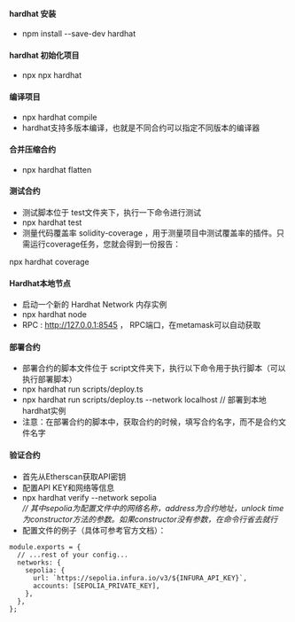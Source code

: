 #### hardhat 安装

- npm install --save-dev hardhat

#### hardhat 初始化项目

- npx npx hardhat

#### 编译项目

- npx hardhat compile
- hardhat支持多版本编译，也就是不同合约可以指定不同版本的编译器

#### 合并压缩合约

- npx hardhat flatten

#### 测试合约

- 测试脚本位于 test文件夹下，执行一下命令进行测试
- npx hardhat test
- 测量代码覆盖率 solidity-coverage ，用于测量项目中测试覆盖率的插件。只需运行coverage任务，您就会得到一份报告：

npx hardhat coverage

#### Hardhat本地节点

- 启动一个新的 Hardhat Network 内存实例
- npx hardhat node
- RPC : http://127.0.0.1:8545  ， RPC端口，在metamask可以自动获取

#### 部署合约

- 部署合约的脚本文件位于 script文件夹下，执行以下命令用于执行脚本（可以执行部署脚本）
- npx hardhat run scripts/deploy.ts
- npx hardhat run scripts/deploy.ts --network localhost // 部署到本地hardhat实例
- 注意：在部署合约的脚本中，获取合约的时候，填写合约名字，而不是合约文件名字

#### 验证合约

- 首先从Etherscan获取API密钥
- 配置API KEY和网络等信息
- npx hardhat verify --network sepolia <address> <unlock time>  // 其中sepolia为配置文件中的网络名称，address为合约地址，unlock
  time 为constructor方法的参数。如果constructor没有参数，在命令行省去就行
- 配置文件的例子（具体可参考官方文档）：

```solidity
module.exports = {
  // ...rest of your config...
  networks: {
    sepolia: {
      url: `https://sepolia.infura.io/v3/${INFURA_API_KEY}`,
      accounts: [SEPOLIA_PRIVATE_KEY],
    },
  },
}; 
```
